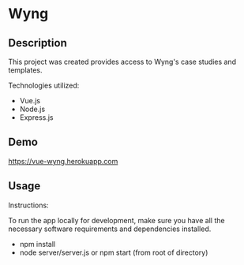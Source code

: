 # Wyng

## Description

This project was created provides access to Wyng's case studies and templates.

Technologies utilized:
- Vue.js
- Node.js
- Express.js

## Demo

https://vue-wyng.herokuapp.com

## Usage

Instructions:

To run the app locally for development, make sure you have all the necessary software requirements and dependencies installed.

- npm install
- node server/server.js or npm start (from root of directory)

